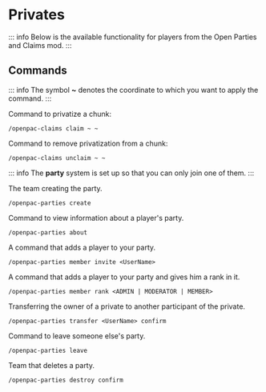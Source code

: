 # Privates
::: info
Below is the available functionality for players from the Open Parties and Claims mod.
:::

## Commands
::: info
The symbol **~** denotes the coordinate to which you want to apply the command.
:::

Command to privatize a chunk:
```
/openpac-claims claim ~ ~
```

Command to remove privatization from a chunk:
```
/openpac-claims unclaim ~ ~
```

::: info
The **party** system is set up so that you can only join one of them.
:::

The team creating the party.
```
/openpac-parties create
```

Command to view information about a player's party.
```
/openpac-parties about
```

A command that adds a player to your party.
```
/openpac-parties member invite <UserName>
```

A command that adds a player to your party and gives him a rank in it.
```
/openpac-parties member rank <ADMIN | MODERATOR | MEMBER>
```

Transferring the owner of a private to another participant of the private.
```
/openpac-parties transfer <UserName> confirm
```

Command to leave someone else's party.
```
/openpac-parties leave
```

Team that deletes a party.
```
/openpac-parties destroy confirm
```